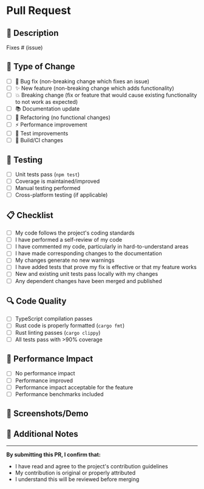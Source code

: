 # Pull Request

## 📝 Description
<!-- Please include a summary of the changes and which issue is fixed. Please also include relevant motivation and context. -->

Fixes # (issue)

## 🔄 Type of Change
<!-- Please delete options that are not relevant. -->

- [ ] 🐛 Bug fix (non-breaking change which fixes an issue)
- [ ] ✨ New feature (non-breaking change which adds functionality)
- [ ] 💥 Breaking change (fix or feature that would cause existing functionality to not work as expected)
- [ ] 📚 Documentation update
- [ ] 🔧 Refactoring (no functional changes)
- [ ] ⚡ Performance improvement
- [ ] 🧪 Test improvements
- [ ] 🔨 Build/CI changes

## 🧪 Testing
<!-- Please describe the tests that you ran to verify your changes. -->

- [ ] Unit tests pass (`npm test`)
- [ ] Coverage is maintained/improved
- [ ] Manual testing performed
- [ ] Cross-platform testing (if applicable)

## 📋 Checklist
<!-- Please check all that apply. -->

- [ ] My code follows the project's coding standards
- [ ] I have performed a self-review of my code
- [ ] I have commented my code, particularly in hard-to-understand areas
- [ ] I have made corresponding changes to the documentation
- [ ] My changes generate no new warnings
- [ ] I have added tests that prove my fix is effective or that my feature works
- [ ] New and existing unit tests pass locally with my changes
- [ ] Any dependent changes have been merged and published

## 🔍 Code Quality
<!-- Automated checks that will be performed -->

- [ ] TypeScript compilation passes
- [ ] Rust code is properly formatted (`cargo fmt`)
- [ ] Rust linting passes (`cargo clippy`)
- [ ] All tests pass with >90% coverage

## 🚀 Performance Impact
<!-- If applicable, describe any performance implications -->

- [ ] No performance impact
- [ ] Performance improved
- [ ] Performance impact acceptable for the feature
- [ ] Performance benchmarks included

## 📸 Screenshots/Demo
<!-- If applicable, add screenshots or demo links to help explain your changes -->

## 🤔 Additional Notes
<!-- Add any other context about the pull request here -->

---

**By submitting this PR, I confirm that:**
- I have read and agree to the project's contribution guidelines
- My contribution is original or properly attributed
- I understand this will be reviewed before merging
